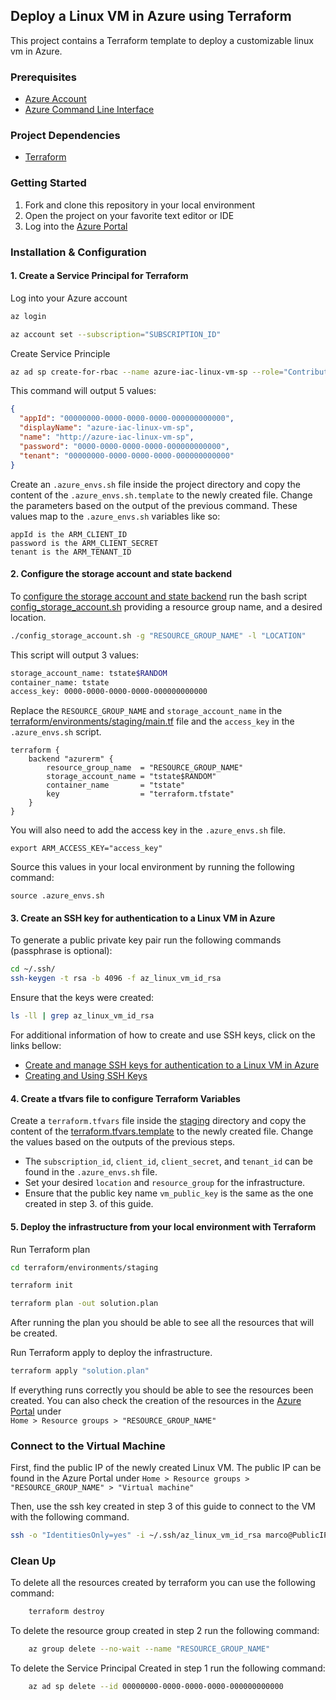 ## Deploy a Linux VM in Azure using Terraform
This project contains a Terraform template to deploy a customizable linux vm in Azure.

### Prerequisites
- [Azure Account](https://portal.azure.com) 
- [Azure Command Line Interface](https://docs.microsoft.com/en-us/cli/azure/install-azure-cli?view=azure-cli-latest)

### Project Dependencies
- [Terraform](https://www.terraform.io/downloads.html)

### Getting Started

1. Fork and clone this repository in your local environment
2. Open the project on your favorite text editor or IDE
3. Log into the [Azure Portal](https://portal.azure.com)

### Installation & Configuration
#### 1. Create a Service Principal for Terraform
Log into your Azure account
``` bash
az login 
```
``` bash 
az account set --subscription="SUBSCRIPTION_ID"
```
Create Service Principle
``` bash
az ad sp create-for-rbac --name azure-iac-linux-vm-sp --role="Contributor" --scopes="/subscriptions/SUBSCRIPTION_ID"
```
This command will output 5 values:
``` json
{
  "appId": "00000000-0000-0000-0000-000000000000",
  "displayName": "azure-iac-linux-vm-sp",
  "name": "http://azure-iac-linux-vm-sp",
  "password": "0000-0000-0000-0000-000000000000",
  "tenant": "00000000-0000-0000-0000-000000000000"
}
``` 
Create an `.azure_envs.sh` file inside the project directory and copy the content of the `.azure_envs.sh.template` to the newly created file.
Change the parameters based on the output of the previous command. These values map to the `.azure_envs.sh` variables like so:

    appId is the ARM_CLIENT_ID
    password is the ARM_CLIENT_SECRET
    tenant is the ARM_TENANT_ID

#### 2. Configure the storage account and state backend
To [configure the storage account and state backend](https://docs.microsoft.com/en-us/azure/developer/terraform/store-state-in-azure-storage)
run the bash script [config_storage_account.sh](config_storage_account.sh) providing
a resource group name, and a desired location. 
``` bash 
./config_storage_account.sh -g "RESOURCE_GROUP_NAME" -l "LOCATION"
```
This script will output 3 values:
``` bash 
storage_account_name: tstate$RANDOM
container_name: tstate
access_key: 0000-0000-0000-0000-000000000000
```
Replace the `RESOURCE_GROUP_NAME` and `storage_account_name` in the [terraform/environments/staging/main.tf](terraform/environments/staging/main.tf)
file and the `access_key` in the `.azure_envs.sh` script.
```
terraform {
    backend "azurerm" {
        resource_group_name  = "RESOURCE_GROUP_NAME"
        storage_account_name = "tstate$RANDOM"
        container_name       = "tstate"
        key                  = "terraform.tfstate"
    }
}
```
You will also need to add the access key in the `.azure_envs.sh` file.
```
export ARM_ACCESS_KEY="access_key"
```
Source this values in your local environment by running the following command:
```
source .azure_envs.sh
```

#### 3. Create an SSH key for authentication to a Linux VM in Azure
To generate a public private key pair run the following commands (passphrase is optional):
``` bash
cd ~/.ssh/
ssh-keygen -t rsa -b 4096 -f az_linux_vm_id_rsa
```
Ensure that the keys were created:
``` bash
ls -ll | grep az_linux_vm_id_rsa
```
For additional information of how to create and use SSH keys, click on the links bellow:
- [Create and manage SSH keys for authentication to a Linux VM in Azure](https://docs.microsoft.com/en-us/azure/virtual-machines/linux/create-ssh-keys-detailed)
- [Creating and Using SSH Keys](https://serversforhackers.com/c/creating-and-using-ssh-keys)

#### 4. Create a tfvars file to configure Terraform Variables
Create a `terraform.tfvars` file inside the [staging](terraform/environments/staging) directory and copy the content of the [terraform.tfvars.template](terraform/environments/staging/terraform.tfvars.template)
to the newly created file. Change the values based on the outputs of the previous steps.

- The `subscription_id`, `client_id`, `client_secret`, and `tenant_id` can be found in the `.azure_envs.sh` file. 
- Set your desired `location` and `resource_group` for the infrastructure.
- Ensure that the public key name `vm_public_key` is the same as the one created in step 3. of this guide.

#### 5. Deploy the infrastructure from your local environment with Terraform
Run Terraform plan 
``` bash
cd terraform/environments/staging
```
``` bash
terraform init
```
``` bash
terraform plan -out solution.plan
```
After running the plan you should be able to see all the resources that will be created.

Run Terraform apply to deploy the infrastructure.
``` bash
terraform apply "solution.plan"
```

If everything runs correctly you should be able to see the resources been created. You can also check the creation of 
the resources in the [Azure Portal](https://portal.azure.com/#blade/HubsExtension/BrowseResourceGroups) under <br/>
`Home > Resource groups > "RESOURCE_GROUP_NAME"`

### Connect to the Virtual Machine
First, find the public IP of the newly created Linux VM. The public IP can be found in the Azure Portal under
`Home > Resource groups > "RESOURCE_GROUP_NAME" > "Virtual machine"`

Then, use the ssh key created in step 3 of this guide to connect to the VM with the following command.
``` bash
ssh -o "IdentitiesOnly=yes" -i ~/.ssh/az_linux_vm_id_rsa marco@PublicIP
```

### Clean Up
To delete all the resources created by terraform you can use the following command:
``` bash
    terraform destroy
```
To delete the resource group created in step 2 run the following command:
``` bash
    az group delete --no-wait --name "RESOURCE_GROUP_NAME"
```
To delete the Service Principal Created in step 1 run the following command:
``` bash
    az ad sp delete --id 00000000-0000-0000-0000-000000000000
```
